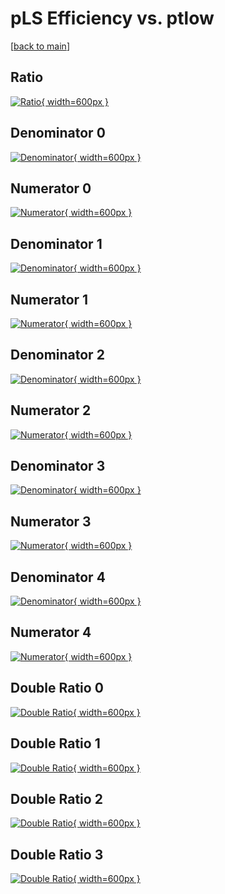 # pLS Efficiency vs. ptlow

[[back to main](./)]



## Ratio

[![Ratio](../mtv/var/pLS_loweta_0_0_eff_ptlow.png){ width=600px }](../mtv/var/pLS_loweta_0_0_eff_ptlow.pdf)

## Denominator 0

[![Denominator](../mtv/den/pLS_loweta_0_0_eff_ptlow_den0.png){ width=600px }](../mtv/den/pLS_loweta_0_0_eff_ptlow_den0.pdf)

## Numerator 0

[![Numerator](../mtv/num/pLS_loweta_0_0_eff_ptlow_num0.png){ width=600px }](../mtv/num/pLS_loweta_0_0_eff_ptlow_num0.pdf)

## Denominator 1

[![Denominator](../mtv/den/pLS_loweta_0_0_eff_ptlow_den1.png){ width=600px }](../mtv/den/pLS_loweta_0_0_eff_ptlow_den1.pdf)

## Numerator 1

[![Numerator](../mtv/num/pLS_loweta_0_0_eff_ptlow_num1.png){ width=600px }](../mtv/num/pLS_loweta_0_0_eff_ptlow_num1.pdf)

## Denominator 2

[![Denominator](../mtv/den/pLS_loweta_0_0_eff_ptlow_den2.png){ width=600px }](../mtv/den/pLS_loweta_0_0_eff_ptlow_den2.pdf)

## Numerator 2

[![Numerator](../mtv/num/pLS_loweta_0_0_eff_ptlow_num2.png){ width=600px }](../mtv/num/pLS_loweta_0_0_eff_ptlow_num2.pdf)

## Denominator 3

[![Denominator](../mtv/den/pLS_loweta_0_0_eff_ptlow_den3.png){ width=600px }](../mtv/den/pLS_loweta_0_0_eff_ptlow_den3.pdf)

## Numerator 3

[![Numerator](../mtv/num/pLS_loweta_0_0_eff_ptlow_num3.png){ width=600px }](../mtv/num/pLS_loweta_0_0_eff_ptlow_num3.pdf)

## Denominator 4

[![Denominator](../mtv/den/pLS_loweta_0_0_eff_ptlow_den4.png){ width=600px }](../mtv/den/pLS_loweta_0_0_eff_ptlow_den4.pdf)

## Numerator 4

[![Numerator](../mtv/num/pLS_loweta_0_0_eff_ptlow_num4.png){ width=600px }](../mtv/num/pLS_loweta_0_0_eff_ptlow_num4.pdf)

## Double Ratio 0

[![Double Ratio](../mtv/ratio/pLS_loweta_0_0_eff_ptlow_ratio0.png){ width=600px }](../mtv/ratio/pLS_loweta_0_0_eff_ptlow_ratio0.pdf)

## Double Ratio 1

[![Double Ratio](../mtv/ratio/pLS_loweta_0_0_eff_ptlow_ratio1.png){ width=600px }](../mtv/ratio/pLS_loweta_0_0_eff_ptlow_ratio1.pdf)

## Double Ratio 2

[![Double Ratio](../mtv/ratio/pLS_loweta_0_0_eff_ptlow_ratio2.png){ width=600px }](../mtv/ratio/pLS_loweta_0_0_eff_ptlow_ratio2.pdf)

## Double Ratio 3

[![Double Ratio](../mtv/ratio/pLS_loweta_0_0_eff_ptlow_ratio3.png){ width=600px }](../mtv/ratio/pLS_loweta_0_0_eff_ptlow_ratio3.pdf)

